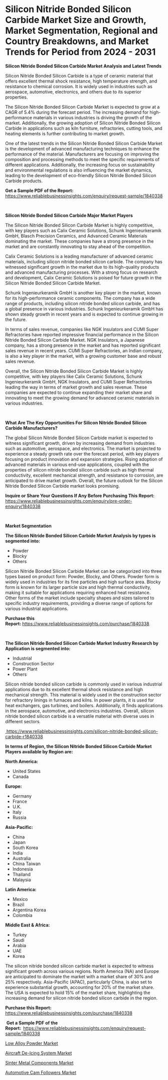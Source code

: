 <p><h1>Silicon Nitride Bonded Silicon Carbide Market Size and Growth, Market Segmentation, Regional and Country Breakdowns, and Market Trends for Period from 2024 -  2031</h1></p><p><strong>Silicon Nitride Bonded Silicon Carbide Market Analysis and Latest Trends</strong></p>
<p><p>Silicon Nitride Bonded Silicon Carbide is a type of ceramic material that offers excellent thermal shock resistance, high temperature strength, and resistance to chemical corrosion. It is widely used in industries such as aerospace, automotive, electronics, and others due to its superior properties.</p><p>The Silicon Nitride Bonded Silicon Carbide Market is expected to grow at a CAGR of 5.4% during the forecast period. The increasing demand for high-performance materials in various industries is driving the growth of the market. Additionally, the growing adoption of Silicon Nitride Bonded Silicon Carbide in applications such as kiln furniture, refractories, cutting tools, and heating elements is further contributing to market growth.</p><p>One of the latest trends in the Silicon Nitride Bonded Silicon Carbide Market is the development of advanced manufacturing techniques to enhance the performance of the material. Manufacturers are focusing on improving the composition and processing methods to meet the specific requirements of different applications. Additionally, the increasing focus on sustainability and environmental regulations is also influencing the market dynamics, leading to the development of eco-friendly Silicon Nitride Bonded Silicon Carbide products.</p></p>
<p><strong>Get a Sample PDF of the Report:&nbsp;</strong> <a href="https://www.reliablebusinessinsights.com/enquiry/request-sample/1840338">https://www.reliablebusinessinsights.com/enquiry/request-sample/1840338</a></p>
<p>&nbsp;</p>
<p><strong>Silicon Nitride Bonded Silicon Carbide Major Market Players</strong></p>
<p><p>The Silicon Nitride Bonded Silicon Carbide Market is highly competitive, with key players such as Calix Ceramic Solutions, Schunk Ingenieurkeramik GmbH, Blasch Precision Ceramics, and Advanced Ceramic Materials dominating the market. These companies have a strong presence in the market and are constantly innovating to stay ahead of the competition.</p><p>Calix Ceramic Solutions is a leading manufacturer of advanced ceramic materials, including silicon nitride bonded silicon carbide. The company has witnessed significant growth in the market due to its high-quality products and advanced manufacturing processes. With a strong focus on research and development, Calix Ceramic Solutions is poised for future growth in the Silicon Nitride Bonded Silicon Carbide Market.</p><p>Schunk Ingenieurkeramik GmbH is another key player in the market, known for its high-performance ceramic components. The company has a wide range of products, including silicon nitride bonded silicon carbide, and has a global presence in various industries. Schunk Ingenieurkeramik GmbH has shown steady growth in recent years and is expected to continue growing in the future.</p><p>In terms of sales revenue, companies like NGK Insulators and CUMI Super Refractories have reported impressive financial performance in the Silicon Nitride Bonded Silicon Carbide Market. NGK Insulators, a Japanese company, has a strong presence in the market and has reported significant sales revenue in recent years. CUMI Super Refractories, an Indian company, is also a key player in the market, with a growing customer base and robust sales revenue.</p><p>Overall, the Silicon Nitride Bonded Silicon Carbide Market is highly competitive, with key players like Calix Ceramic Solutions, Schunk Ingenieurkeramik GmbH, NGK Insulators, and CUMI Super Refractories leading the way in terms of market growth and sales revenue. These companies are expected to continue expanding their market share and innovating to meet the growing demand for advanced ceramic materials in various industries.</p></p>
<p>&nbsp;</p>
<p><strong>What Are The Key Opportunities For Silicon Nitride Bonded Silicon Carbide Manufacturers?</strong></p>
<p><p>The global Silicon Nitride Bonded Silicon Carbide market is expected to witness significant growth, driven by increasing demand from industries such as automotive, aerospace, and electronics. The market is projected to experience a steady growth rate over the forecast period, with key players focusing on product innovation and expansion strategies. Rising adoption of advanced materials in various end-use applications, coupled with the properties of silicon nitride bonded silicon carbide such as high thermal conductivity, excellent mechanical strength, and resistance to corrosion, are anticipated to drive market growth. Overall, the future outlook for the Silicon Nitride Bonded Silicon Carbide market looks promising.</p></p>
<p><strong>Inquire or Share Your Questions If Any Before Purchasing This Report:</strong> <a href="https://www.reliablebusinessinsights.com/enquiry/pre-order-enquiry/1840338">https://www.reliablebusinessinsights.com/enquiry/pre-order-enquiry/1840338</a></p>
<p>&nbsp;</p>
<p><strong>Market Segmentation</strong></p>
<p><strong>The Silicon Nitride Bonded Silicon Carbide Market Analysis by types is segmented into:</strong></p>
<p><ul><li>Powder</li><li>Blocky</li><li>Others</li></ul></p>
<p><p>Silicon Nitride Bonded Silicon Carbide Market can be categorized into three types based on product form: Powder, Blocky, and Others. Powder form is widely used in industries for its fine particles and high surface area. Blocky form is known for its larger particle size and high thermal conductivity, making it suitable for applications requiring enhanced heat resistance. Other forms of the market include specialty shapes and sizes tailored to specific industry requirements, providing a diverse range of options for various industrial applications.</p></p>
<p><strong>Purchase this Report:&nbsp;</strong><a href="https://www.reliablebusinessinsights.com/purchase/1840338">https://www.reliablebusinessinsights.com/purchase/1840338</a></p>
<p>&nbsp;</p>
<p><strong>The Silicon Nitride Bonded Silicon Carbide Market Industry Research by Application is segmented into:</strong></p>
<p><ul><li>Industrial</li><li>Construction Sector</li><li>Power Plant</li><li>Others</li></ul></p>
<p><p>Silicon nitride bonded silicon carbide is commonly used in various industrial applications due to its excellent thermal shock resistance and high mechanical strength. This material is widely used in the construction sector for refractory linings in furnaces and kilns. In power plants, it is used for heat exchangers, gas turbines, and boilers. Additionally, it finds applications in the aerospace, automotive, and electronics industries. Overall, silicon nitride bonded silicon carbide is a versatile material with diverse uses in different sectors.</p></p>
<p><a href="https://www.reliablebusinessinsights.com/silicon-nitride-bonded-silicon-carbide-r1840338">&nbsp;https://www.reliablebusinessinsights.com/silicon-nitride-bonded-silicon-carbide-r1840338</a></p>
<p><strong>In terms of Region, the Silicon Nitride Bonded Silicon Carbide Market Players available by Region are:</strong></p>
<p>
    <p> <strong> North America: </strong>
        <ul>
            <li>United States</li>
            <li>Canada</li>
        </ul>
        </p> 
    <p> <strong> Europe: </strong>
        <ul>
            <li>Germany</li>
            <li>France</li>
            <li>U.K.</li>
            <li>Italy</li>
            <li>Russia</li>
        </ul>
        </p> 
    <p> <strong> Asia-Pacific: </strong>
        <ul>
            <li>China</li>
            <li>Japan</li>
            <li>South Korea</li>
            <li>India</li>
            <li>Australia</li>
            <li>China Taiwan</li>
            <li>Indonesia</li>
            <li>Thailand</li>
            <li>Malaysia</li>
        </ul>
        </p> 
    <p> <strong> Latin America: </strong>
        <ul>
            <li>Mexico</li>
            <li>Brazil</li>
            <li>Argentina Korea</li>
            <li>Colombia</li>
        </ul>
        </p> 
    <p> <strong> Middle East & Africa: </strong>
        <ul>
            <li>Turkey</li>
            <li>Saudi</li>
            <li>Arabia</li>
            <li>UAE</li>
            <li>Korea</li>
        </ul>
    </p>
    </p>
<p><p>The silicon nitride bonded silicon carbide market is expected to witness significant growth across various regions. North America (NA) and Europe are anticipated to dominate the market with a market share of 30% and 25% respectively. Asia-Pacific (APAC), particularly China, is also set to experience substantial growth, accounting for 20% of the market share. The USA is expected to hold 15% of the market share, highlighting the increasing demand for silicon nitride bonded silicon carbide in the region.</p></p>
<p><strong>Purchase this Report: </strong><a href="https://www.reliablebusinessinsights.com/purchase/1840338">https://www.reliablebusinessinsights.com/purchase/1840338</a></p>
<p>&nbsp;<strong>Get a Sample PDF of the Report:&nbsp;&nbsp;</strong><a href="https://www.reliablebusinessinsights.com/enquiry/request-sample/1840338">https://www.reliablebusinessinsights.com/enquiry/request-sample/1840338</a></p>
<p><strong></strong></p>
<p><p><a href="https://github.com/HowardDelgaXXfnf/Market-Research-Report-List-1/blob/main/low-alloy-powder-market.md">Low Alloy Powder Market</a></p><p><a href="https://medium.com/@richard.james09789/global-aircraft-de-icing-system-market-focus-on-product-type-deicing-truck-deicing-fluid-end-98f8c7c554c5">Aircraft De-Icing System Market</a></p><p><a href="https://github.com/hxuqpfvq95/Market-Research-Report-List-1/blob/main/sinter-metal-components-market.md">Sinter Metal Components Market</a></p><p><a href="https://medium.com/@alexander.bell98078/automotive-cam-followers-market-global-market-insights-and-sales-trends-2024-to-2031-9317d5e12e16">Automotive Cam Followers Market</a></p></p>